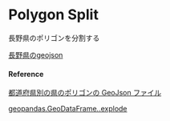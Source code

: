 Polygon Split
===============


長野県のポリゴンを分割する

[長野県のgeojson](https://github.com/ohwada/World_Countries/blob/main/geojson/japan_prefectures/geojson/nagano.geojson)


#### Reference

[都道府県別の県のポリゴンの GeoJson ファイル](https://github.com/ohwada/World_Countries/tree/main/geojson/japan_prefectures)

[geopandas.GeoDataFrame..explode](https://geopandas.org/en/stable/docs/reference/api/geopandas.GeoDataFrame.explode.html)
